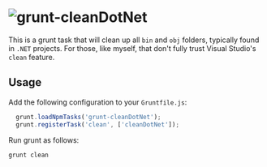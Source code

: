 # ![grunt-cleanDotNet](https://cloud.githubusercontent.com/assets/544444/5529848/4e596082-8a19-11e4-9521-dbdeb9cd1749.png)

This is a grunt task that will clean up all `bin` and `obj` folders, typically found in `.NET` projects.
For those, like myself, that don't fully trust Visual Studio's `clean` feature.

## Usage

Add the following configuration to your `Gruntfile.js`:

```js
  grunt.loadNpmTasks('grunt-cleanDotNet');
  grunt.registerTask('clean', ['cleanDotNet']);
```

Run grunt as follows:

```
grunt clean
```
